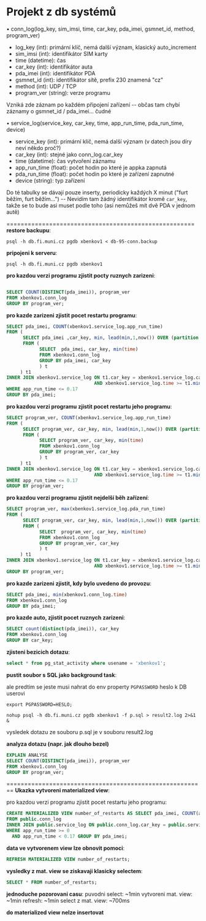 Projekt z db systémů
===

• conn_log(log_key, sim_imsi, time, car_key, pda_imei, gsmnet_id, method, program_ver)
- log_key (int): primární klíč, nemá další význam, klasický auto_increment
- sim_imsi (int): identifikátor SIM karty
- time (datetime): čas
- car_key (int): identifikátor auta
- pda_imei (int): identifikátor PDA
- gsmnet_id (int): identifikátor sítě, prefix 230 znamená "cz"
- method (int): UDP / TCP
- program_ver (string): verze programu

Vzniká zde záznam po každém připojení zařízení
-- občas tam chybí záznamy o gsmnet_id / pda_imei... čudné

• service_log(service_key, car_key, time, app_run_time, pda_run_time, device)
- service_key (int): primární klíč, nemá další význam (v datech jsou díry neví někdo proč?)
- car_key (int): stejné jako conn_log.car_key
- time (datetime): čas vytvoření záznamu
- app_run_time (float): počet hodin po které je appka zapnutá
- pda_run_time (float): počet hodin po které je zařízení zapnutné
- device (string): typ zařízení

Do té tabulky se dávají pouze inserty, periodicky každých X minut ("furt běžím, furt běžím...")
-- Nevidím tam žádný identifikátor kromě `car_key`, takže se to bude asi muset podle toho (asi nemůžeš mít dvě PDA v jednom autě)

=====================================================
**restore backupu**:

`
 psql -h db.fi.muni.cz pgdb xbenkov1 < db-95-conn.backup
 `

**pripojeni k serveru**:

`
psql -h db.fi.muni.cz pgdb xbenkov1
`

**pro kazdou verzi programu zjistit pocty ruznych zarizeni**:

 ```sql

 SELECT COUNT(DISTINCT(pda_imei)), program_ver
 FROM xbenkov1.conn_log
 GROUP BY program_ver;
 ```

**pro kazde zarizeni zjistit pocet restartu programu**:

```sql
SELECT pda_imei, COUNT(xbenkov1.service_log.app_run_time)
FROM (
      SELECT pda_imei ,car_key, min, lead(min,1,now()) OVER (partition by car_key ORDER BY min)
      FROM (
            SELECT  pda_imei, car_key, min(time)
            FROM xbenkov1.conn_log
            GROUP BY pda_imei, car_key
            ) t
     ) t1
INNER JOIN xbenkov1.service_log ON t1.car_key = xbenkov1.service_log.car_key
                                AND xbenkov1.service_log.time >= t1.min AND xbenkov1.service_log.time <= lead
WHERE app_run_time <= 0.17
GROUP BY pda_imei;
```

**pro kazdou verzi programu zjistit pocet restartu jeho programu**:

```sql
SELECT program_ver, COUNT(xbenkov1.service_log.app_run_time) 
FROM (
      SELECT program_ver, car_key, min, lead(min,1,now()) OVER (partition by car_key ORDER BY min) 
      FROM (
            SELECT program_ver, car_key, min(time) 
            FROM xbenkov1.conn_log 
            GROUP BY program_ver, car_key
            ) t
     ) t1 
INNER JOIN xbenkov1.service_log ON t1.car_key = xbenkov1.service_log.car_key 
                                AND xbenkov1.service_log.time >= t1.min AND xbenkov1.service_log.time <= lead 
WHERE app_run_time <= 0.17 
GROUP BY program_ver;
```

**pro kazdou verzi programu zjistit nejdelší běh zařízení**:
```sql
SELECT program_ver, max(xbenkov1.service_log.pda_run_time)
FROM (
      SELECT program_ver, car_key, min, lead(min,1,now()) OVER (partition by car_key ORDER BY min)
      FROM (
            SELECT  program_ver, car_key, min(time)
            FROM xbenkov1.conn_log
            GROUP BY program_ver, car_key
            ) t
     ) t1
INNER JOIN xbenkov1.service_log ON t1.car_key = xbenkov1.service_log.car_key
                                AND xbenkov1.service_log.time >= t1.min AND xbenkov1.service_log.time <= lead
GROUP BY program_ver;
```

 **pro kazde zarizeni zjistit, kdy bylo uvedeno do provozu**:

```sql
SELECT pda_imei, min(xbenkov1.conn_log.time)
FROM xbenkov1.conn_log
GROUP BY pda_imei;
```

**pro kazde auto, zjistit pocet ruznych zarizeni**:

```sql
SELECT count(distinct(pda_imei)), car_key 
FROM xbenkov1.conn_log 
GROUP BY car_key;
```

**zjisteni bezicich dotazu**:

```sql
select * from pg_stat_activity where usename = 'xbenkov1';
```

**pustit soubor s SQL jako background task**:

ale predtim se jeste musi nahrat do env property `PGPASSWORD` heslo k DB userovi

`
export PGPASSWORD=HESLO;
`

`
nohup psql -h db.fi.muni.cz pgdb xbenkov1 -f p.sql > result2.log 2>&1 &
`

vysledek dotazu ze souboru p.sql je v souboru result2.log

**analyza dotazu (napr. jak dlouho bezel)**

```sql
EXPLAIN ANALYSE
SELECT COUNT(DISTINCT(pda_imei)), program_ver
FROM xbenkov1.conn_log
GROUP BY program_ver;
```

========================================================
**Ukazka vytvoreni materialized view**:

pro kazdou verzi programu zjistit pocet restartu jeho programu:

```sql
CREATE MATERIALIZED VIEW number_of_restarts AS SELECT pda_imei, COUNT(app_run_time)
FROM public.conn_log
INNER JOIN public.service_log ON public.conn_log.car_key = public.service_log.car_key
WHERE app_run_time >= 0
  AND app_run_time < 0.17 GROUP BY pda_imei;
```

**data ve vytvorenem view lze obnovit pomoci**:

```sql
REFRESH MATERIALIZED VIEW number_of_restarts;
```

**vysledky z mat. view se ziskavaji klasicky selectem**:

```sql
SELECT * FROM number_of_restarts;
```

**jednoduche pozorovani casu**:
puvodni select: ~1min
vytvoreni mat. view: ~1min
refresh: ~1min
select z mat. view: ~700ms

**do materialized view nelze insertovat**
